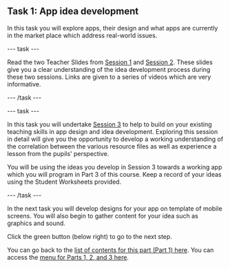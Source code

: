 ## Task 1: App idea development

In this task you will explore apps, their design and what apps are currently in the market place which address real-world issues.

--- task ---

Read the two Teacher Slides from [Session 1](https://ncce.io/pVQwRm) and [Session 2](https://ncce.io/p3WCIt). These slides give you a clear understanding of the idea development process during these two sessions. Links are given to a series of videos which are very informative.

--- /task ---

--- task ---

In this task you will undertake [Session 3](https://ncce.io/jQMOvR) to help to build on your existing teaching skills in app design and idea development. Exploring this session in detail will give you the opportunity to develop a working understanding of the correlation between the various resource files as well as experience a lesson from the pupils' perspective. 

You will be using the ideas you develop in Session 3 towards a working app which you will program in Part 3 of this course. Keep a record of your ideas using the Student Worksheets provided.

--- /task ---

In the next task you will develop designs for your app on template of mobile screens. You will also begin to gather content for your idea such as graphics and  sound.

Click the green button (below right) to go to the next step.

You can go back to the [list of contents for this part (Part 1) here](https://projects.raspberrypi.org/en/projects/Year8-RelevanceTraining-Part3-GBICi4).
You can access the [menu for Parts 1, 2, and 3 here](https://projects.raspberrypi.org/en/pathways/year8-relevancetraining-gbici4).
